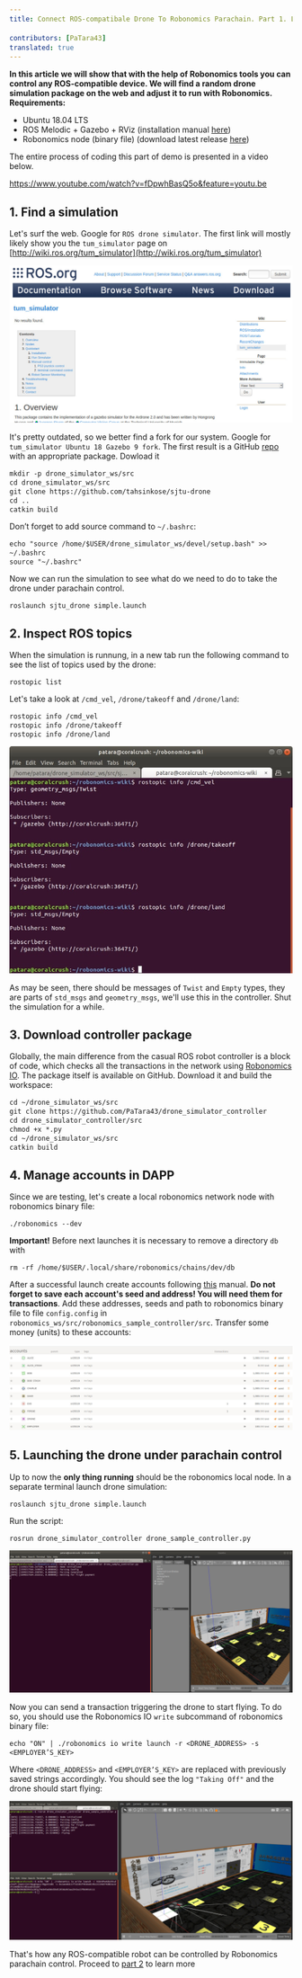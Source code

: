 ```yaml
---
title: Connect ROS-compatibale Drone To Robonomics Parachain. Part 1. Launch by Transaction 
 
contributors: [PaTara43]
translated: true
---
```


**In this article we will show that with the help of Robonomics tools you can control any ROS-compatible device. We will find a random drone simulation package on the web and adjust it to run with Robonomics.**
**Requirements:**
- Ubuntu 18.04 LTS
- ROS Melodic + Gazebo + RViz (installation manual [here](http://wiki.ros.org/melodic/Installation))
- Robonomics node (binary file) (download latest release [here](https://github.com/airalab/robonomics/releases))

The entire process of coding this part of demo is presented in a video below.

https://www.youtube.com/watch?v=fDpwhBasQ5o&feature=youtu.be

## 1. Find a simulation
Let's surf the web. Google for `ROS drone simulator`. The first link will mostly likely show you the `tum_simulator` page on [http://wiki.ros.org/tum_simulator](http://wiki.ros.org/tum_simulator)

![tum_simulator](../images/drone-demo/tum_simulator.jpg "tum_simulator")

It's pretty outdated, so we better find a fork for our system. Google for `tum_simulator Ubuntu 18 Gazebo 9 fork`. The first result is a GitHub [repo](https://github.com/tahsinkose/sjtu-drone) with an appropriate package. Dowload it
```
mkdir -p drone_simulator_ws/src
cd drone_simulator_ws/src
git clone https://github.com/tahsinkose/sjtu-drone
cd ..
catkin build
```
Don’t forget to add source command to `~/.bashrc`:
```
echo "source /home/$USER/drone_simulator_ws/devel/setup.bash" >> ~/.bashrc
source "~/.bashrc"
```
Now we can run the simulation to see what do we need to do to take the drone under parachain control.
```
roslaunch sjtu_drone simple.launch
```

## 2. Inspect ROS topics
When the simulation is runnung, in a new tab run the following command to see the list of topics used by the drone:
```
rostopic list
```
Let's take a look at `/cmd_vel`, `/drone/takeoff` and `/drone/land`:
```
rostopic info /cmd_vel
rostopic info /drone/takeoff
rostopic info /drone/land
```

![topics_info](../images/drone-demo/topics_info.jpg "topics_info")

As may be seen, there should be messages of `Twist` and `Empty` types, they are parts of `std_msgs` and `geometry_msgs`, we'll use this in the controller. Shut the simulation for a while.
## 3. Download controller package
Globally, the main difference from the casual ROS robot controller is a block of code, which checks all the transactions in the network using [Robonomics IO](https://wiki.robonomics.network/docs/rio-overview/). The package itself is available on GitHub. Download it and build the workspace:
```
cd ~/drone_simulator_ws/src
git clone https://github.com/PaTara43/drone_simulator_controller
cd drone_simulator_controller/src
chmod +x *.py
cd ~/drone_simulator_ws/src
catkin build
```
## 4. Manage accounts in DAPP
Since we are testing, let's create a local robonomics network node with robonomics binary file:
```
./robonomics --dev
```
**Important!** Before next launches it is necessary to remove a directory `db` with

```
rm -rf /home/$USER/.local/share/robonomics/chains/dev/db
```
After a successful launch create accounts following [this](/docs/create-account-in-dapp) manual. **Do not forget to save each account's seed and address! You will need them for transactions**. Add these addresses, seeds and path to robonomics binary file to file `config.config` in `robonomics_ws/src/robonomics_sample_controller/src`. Transfer some money (units) to these accounts:

![balances](../images/drone-demo/balances.jpg "balances")
## 5. Launching the drone under parachain control
Up to now the **only thing running** should be the robonomics local node. In a separate terminal launch drone simulation:
```
roslaunch sjtu_drone simple.launch
```
Run the script:
```
rosrun drone_simulator_controller drone_sample_controller.py
```

![launched_drone](../images/drone-demo/launched_drone.jpg "launched_drone")

Now you can send a transaction triggering the drone to start flying. To do so, you should use the Robonomics IO `write` subcommand of robonomics binary file:
```
echo "ON" | ./robonomics io write launch -r <DRONE_ADDRESS> -s <EMPLOYER’S_KEY>
```
Where `<DRONE_ADDRESS>`  and `<EMPLOYER’S_KEY>` are replaced with  previously saved strings accordingly.
You should see the log `"Taking Off"` and the drone should start flying:

![flying](../images/drone-demo/flying.jpg "flying")

That's how any ROS-compatible robot can be controlled by Robonomics parachain control. Proceed to [part 2](/docs/connect-any-ros-compatible-robot-under-robonomics-parachain-control-2) to learn more
